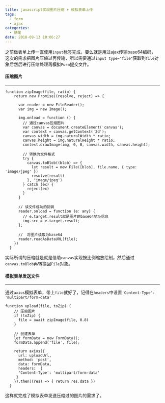```yaml
---
title: javascript实现图片压缩 + 模拟表单上传
tags:
  - form
  - ajax
categories:
  - 随笔
date: 2018-09-13 10:06:27
---
```


之前做表单上传一直使用`input`标签完成，要么就是用过ajax传输base64编码，这次的需求把图片压缩过再传输，所以需要通过`input type="file"`获取到`file`对象后然后进行压缩处理再模拟`Form`提交文件。

<!-- more -->

#### 压缩图片
---

```
function zipImage(file, ratio) {
    return new Promise((resolve, reject) => {
    
      var reader = new FileReader();
      var img = new Image();

      img.onload = function () {
        // 通过canvas压缩图片
        var canvas = document.createElement('canvas');
        var context = canvas.getContext('2d');
        canvas.width = img.naturalWidth * ratio;
        canvas.height = img.naturalHeight * ratio;
        context.drawImage(img, 0, 0, canvas.width, canvas.height);

        // 转换为文件格式
        try {
          canvas.toBlob((blob) => {
            let result = new File([blob], file.name, { type: 'image/jpeg' })
            resolve(result)
          }, 'image/jpeg')
        } catch (ex) {
          reject(ex)
        }
      }

      // 读文件成功的回调
      reader.onload = function (e: any) {
        // e.target.result就是图片的base64地址信息
        img.src = e.target.result;
      };

      //  将图片读取为base64
      reader.readAsDataURL(file);
    })
  }
```
 
 实际所谓的压缩就是就是借助`canvas`实现按比例缩放绘制，然后通过`canvas.toBlob`再转换回`File`对象。
 
 
#### 模拟表单发送文件
---
通过`axios`模拟表单，带上`file`就好了，记得在`headers`中设置`'Content-Type': 'multipart/form-data'`

```
function upload(file, toZip) {
	// 压缩图片
    if (toZip) {
      file = await zipImage(file, 0.8)
    }
	
    // 创建表单
    let formData = new FormData();
    formData.append('file', file);

    return axios({
      url: uploadUrl,
      method: 'post',
      data: formData,
      headers:  {
      'Content-Type': 'multipart/form-data'
     }
    }).then((res) => { return res.data })
  }
```
 
这样就完成了模拟表单发送压缩过的图片的需求了。 
 
 
 
 
